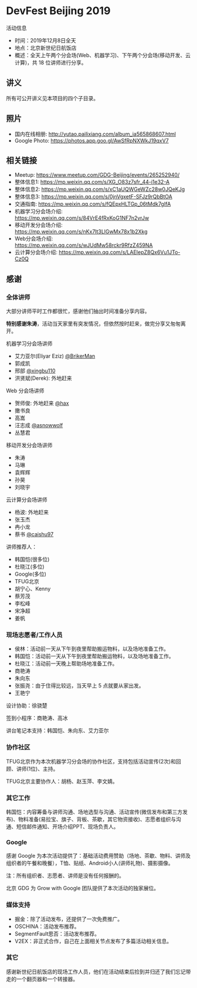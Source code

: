 # DevFest Beijing 2019

活动信息
- 时间：2019年12月8日全天
- 地点：北京新世纪日航饭店
- 概述：全天上午两个分会场(Web、机器学习)、下午两个分会场(移动开发、云计算)，共 18 位讲师进行分享。

## 讲义
所有可公开讲义见本项目的四个子目录。


## 照片
- 国内在线相册: http://yutao.pailixiang.com/album_ia565868607.html
- Google Photo: https://photos.app.goo.gl/AwSfRpNXWkJ19qxV7

## 相关链接
- Meetup: https://www.meetup.com/GDG-Beijing/events/265252940/
- 整体信息1: https://mp.weixin.qq.com/s/XG_O83z7sfr_44-i1e32-A
- 整体信息2: https://mp.weixin.qq.com/s/xC1aUQWGeWZc28w0JQeKJg
- 整体信息3: https://mp.weixin.qq.com/s/0jnVgxetF-SFJz9rQbBtOA
- 交通指南: https://mp.weixin.qq.com/s/fQEpxHLTGp_06tMdk7gIfA
- 机器学习分会场介绍: https://mp.weixin.qq.com/s/84VrE4fRxKoG1NF7n2vrJw
- 移动开发分会场介绍: https://mp.weixin.qq.com/s/nKx7lt3LlGwMx78x1b2Xkg
- Web分会场介绍: https://mp.weixin.qq.com/s/wJUdMw58rckr9RfzZ459NA
- 云计算分会场介绍: https://mp.weixin.qq.com/s/LAEIepZ8Qx6Vu1JTo-Cz0Q

## 感谢

### 全体讲师
大部分讲师平时工作都很忙，感谢他们抽出时间准备分享内容。

**特别感谢朱涛**，活动当天家里有突发情况，但依然按时赶来，做完分享又匆匆离开。

机器学习分会场讲师
- 艾力亚尔(Eliyar Eziz) [@BrikerMan](https://github.com/BrikerMan)
- 郭成凯
- 邢部 [@xingbu110](https://github.com/xingbu110)
- 洪贤斌(Derek): 外地赶来

Web 分会场讲师
- 贺师俊: 外地赶来 [@hax](https://github.com/hax)
- 撖书良
- 高嵩
- 汪志成 [@asnowwolf](https://github.com/asnowwolf)
- 丛慧君

移动开发分会场讲师
- 朱涛
- 马琳
- 袁辉辉
- 孙昊
- 刘晓宇

云计算分会场讲师
- 杨波: 外地赶来
- 张玉杰
- 冉小龙
- 蔡书 [@caishu97](https://github.com/caishu97)

讲师推荐人：
- 韩国恺(很多位)
- 杜晓江(多位)
- Google(多位)
- TFUG北京
- 胡宁心、Kenny
- 蔡芳茂
- 李松峰
- 宋净超
- 姜帆

### 现场志愿者/工作人员
- 侯林：活动前一天从下午到夜里帮助搬运物料，以及场地准备工作。
- 韩国恺：活动前一天从下午到夜里帮助搬运物料，以及场地准备工作。
- 杜晓江：活动前一天晚上帮助场地准备工作。
- 商艳涛
- 朱向东
- 张振尧：由于住得比较远，当天早上 5 点就要从家出发。
- 王艳宁

设计协助：徐骁楚

签到小程序：商艳涛、高冰

讲台笔记本支持：韩国恺、朱向东、艾力亚尔

### 协作社区
TFUG北京作为本次机器学习分会场的协作社区，支持包括活动宣传(2次)和回顾、讲师(1位)、主持。

TFUG北京主要协作人：胡杨、赵玉萍、李文婧。

### 其它工作
韩国恺：内容筹备与讲师沟通、场地选型与沟通、活动宣传(微信发布和第三方发布)、物料准备(易拉宝、旗子、背板、茶歇，其它物资接收)、志愿者组织与沟通、短信邮件通知、开场介绍PPT、现场负责人。

### Google
感谢 Google 为本次活动提供了：基础活动费用赞助（场地、茶歇、物料、讲师及组织者的午餐和晚餐），T恤、贴纸、Android小人(讲师礼物)、摄影摄像。

注：所有组织者、志愿者、讲师是没有任何报酬的。

北京 GDG 为 Grow with Google 团队提供了本次活动的独家展位。

### 媒体支持
- 掘金：除了活动发布，还提供了一次免费推广。
- OSCHINA：活动发布推荐。
- SegmentFault思否：活动发布推荐。
- V2EX：非正式合作，自己在上面相关节点发布了多篇活动相关信息。

### 其它
感谢新世纪日航饭店的现场工作人员，他们在活动结束后捡到并归还了我们忘记带走的一个翻页器和一个转接器。
